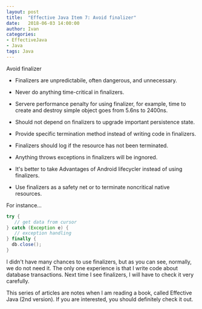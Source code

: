 ```yaml
---
layout: post
title:  "Effective Java Item 7: Avoid finalizer"
date:   2018-06-03 14:00:00
author: Ivan
categories: 
- EffectiveJava
- Java
tags: Java
---
```

Avoid finalizer

* Finalizers are unpredictabile, often dangerous, and unnecessary.

* Never do anything time-critical in finalizers.

* Servere performance penalty for using finalizer, for example, time to create and destroy simple object goes from 5.6ns to 2400ns.

* Should not depend on finalizers to upgrade important persistence state.

* Provide specific termination method instead of writing code in finalizers.

* Finalizers should log if the resource has not been terminated.

* Anything throws exceptions in finalizers will be ingnored.

* It's better to take Advantages of Android lifecycler instead of using finalizers.

* Use finalizers as a safety net or to terminate noncritical native resources.

For instance...
```java
try {
   // get data from cursor
} catch (Exception e) {
   // exception handling
} finally {
  db.close();
}
```

I didn't have many chances to use finalizers, but as you can see, normally, we do not need it. The only one experience is that I write code about database transactions. Next time I see finalizers, I will have to check it very carefully.

This series of articles are notes when I am reading a book, called Effective Java (2nd version). If you are interested, you should definitely check it out.
